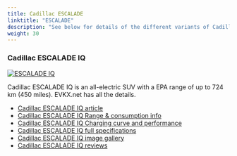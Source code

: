 ```yaml
---
title: Cadillac ESCALADE
linktitle: "ESCALADE"
description: "See below for details of the different variants of Cadillac ESCALADE"
weight: 30
---
```

### Cadillac ESCALADE IQ

<a href="/models/cadillac/escalade/escalade_iq/"><img src="https://media.evkx.net/multimedia/models/cadillac/escalade/escalade_iq/main_1_st.jpg" class="img-fluid" alt="ESCALADE IQ" ></a>

Cadillac ESCALADE IQ is an all-electric SUV with a EPA range of up to 724 km (450 miles). EVKX.net has all the details. 

- [Cadillac ESCALADE IQ article](/models/cadillac/escalade/escalade_iq/)
- [Cadillac ESCALADE IQ Range & consumption info](/models/cadillac/escalade/escalade_iq/rangeandconsumption)
- [Cadillac ESCALADE IQ Charging curve and performance](/models/cadillac/escalade/escalade_iq/chargingcurve)
- [Cadillac ESCALADE IQ full specifications](/models/cadillac/escalade/escalade_iq/specifications)
- [Cadillac ESCALADE IQ image gallery](/models/cadillac/escalade/escalade_iq/gallery)
- [Cadillac ESCALADE IQ reviews](/models/cadillac/escalade/escalade_iq/reviews)

